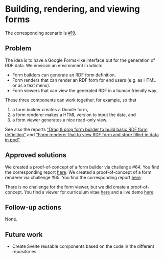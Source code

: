 <!--
Fill in the WebIDs of the people below.
Leave this in comments!
It's possible to have multiple people per role.

Challenge/scenario creator:
  - https://patrickhochstenbach.net/profile/card#me
Solution creator:
  - https://patrickhochstenbach.net/profile/card#me
Report writer:
  - https://pieterheyvaert.com/#me
-->

# Building, rendering, and viewing forms

The corresponding scenario is [#19](https://github.com/SolidLabResearch/Challenges/issues/19).

## Problem

The idea is to have a Google Forms-like interface but for the generation of RDF data.
We envision an environment in which:

- Form builders can generate an RDF form definition.
- Form renders that can render an RDF form for end users (e.g. as HTML or as a text menu).
- Form viewers that can view the generated RDF in a human friendly way.

These three components can work together, for example, so that

1. a form builder creates a Doodle form,
2. a form renderer makes a HTML version to input the data, and
3. a form viewer generates a nice read-only view.

See also the reports ["Drag & drop form builder to build basic RDF form definition"](./drag-drop-form-builder-to-build-basic-rdf-form-definition.md) 
and ["Form renderer that to view RDF form and store filled-in data in pod"](./form-renderer-to-view-form-store-data.md).

## Approved solutions
<!--
Provide information about the approved solution:
names of tools/libraries created, repos, and so on.
-->

We created a proof-of-concept of a form builder via challenge #64.
You find the corresponding report [here](./drag-drop-form-builder-to-build-basic-rdf-form-definition.md).
We created a proof-of-concept of a form renderer via challenge #65.
You find the corresponding report [here](./form-renderer-to-view-form-store-data.md).

There is no challenge for the form viewer,
but we did create a proof-of-concept.
You find a viewer for curriculum vitae [here](https://github.com/phochste/CVViewer)
and a live demo [here](https://patrickhochstenbach.net/cv.html).

## Follow-up actions

None.

## Future work

- Create Svelte reusable components based on the code in the different repositories.
